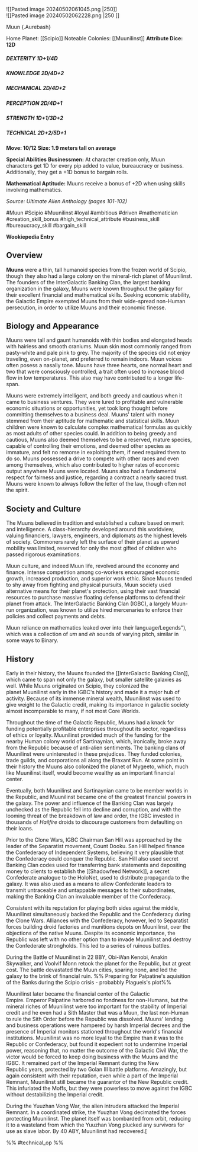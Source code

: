 ![[Pasted image 20240502061045.png |250]]   
![[Pasted image 20240502062228.png |250 ]]

Muun {.Aurebash}

Home Planet: [[Scipio]]
Noteable Colonies: [[Muunilinst]]
**Attribute Dice: 12D**
##### DEXTERITY 1D+1/4D
##### KNOWLEDGE 2D/4D+2
##### MECHANICAL 2D/4D+2
##### PERCEPTION 2D/4D+1
##### STRENGTH 1D+1/3D+2
##### TECHNICAL 2D+2/5D+1
**Move: 10/12**
**Size: 1.9 meters tall on average**

**Special Abilities**
**Businessmen:** At character creation only, Muun characters get 1D for every pip added to value, bureaucracy or business. Additionally, they get a +1D bonus to bargain rolls.

**Mathematical Aptitude:** Muuns receive a bonus of +2D when using skills involving mathematics. 

*Source: Ultimate Alien Anthology (pages 101-102)*

#Muun #Scipio #Muunilinst #loyal #ambitious #driven #mathematician 
#creation_skill_bonus  #high_technical_attribute #business_skill #bureaucracy_skill #bargain_skill 

**Wookiepedia Entry**

## Overview
**Muuns** were a thin, tall humanoid species from the frozen world of Scipio, though they also had a large colony on the mineral-rich planet of Muunilinst. The founders of the InterGalactic Banking Clan, the largest banking organization in the galaxy, Muuns were known throughout the galaxy for their excellent financial and mathematical skills. Seeking economic stability, the Galactic Empire exempted Muuns from their wide-spread non-Human persecution, in order to utilize Muuns and their economic finesse.

## Biology and Appearance

Muuns were tall and gaunt humanoids with thin bodies and elongated heads with hairless and smooth craniums. Muun skin most commonly ranged from pasty-white and pale pink to grey. The majority of the species did not enjoy traveling, even on-planet, and preferred to remain indoors.  Muun voices often posess a nasally tone. Muuns have three hearts, one normal heart and two that were consciously controlled, a trait often used to increase blood flow in low temperatures. This also may have contributed to a longer life-span.

Muuns were extremely intelligent, and both greedy and cautious when it came to business ventures. They were lured to profitable and vulnerable economic situations or opportunities, yet took long thought before committing themselves to a business deal. Muuns' talent with money stemmed from their aptitude for mathematic and statistical skills. Muun children were known to calculate complex mathematical formulas as quickly as most adults of other species could. In addition to being greedy and cautious, Muuns also deemed themselves to be a reserved, mature species, capable of controlling their emotions, and deemed other species as immature, and felt no remorse in exploiting them, if need required them to do so. Muuns possessed a drive to compete with other races and even among themselves, which also contributed to higher rates of economic output anywhere Muuns were located. Muuns also had a fundamental respect for fairness and justice, regarding a contract a nearly sacred trust. Muuns were known to always follow the letter of the law, though often not the spirit.

## Society and Culture

The Muuns believed in tradition and established a culture based on merit and intelligence. A class-hierarchy developed around this worldview, valuing financiers, lawyers, engineers, and diplomats as the highest levels of society. Commoners rarely left the surface of their planet as upward mobility was limited, reserved for only the most gifted of children who passed rigorous examinations.

Muun culture, and indeed Muun life, revolved around the economy and finance. Intense competition among co-workers encouraged economic growth, increased production, and superior work ethic. Since Muuns tended to shy away from fighting and physical pursuits, Muun society used alternative means for their planet's protection, using their vast financial resources to purchase massive floating defense platforms to defend their planet from attack. The InterGalactic Banking Clan (IGBC), a largely Muun-run organization, was known to utilize hired mercenaries to enforce their policies and collect payments and debts.

Muun reliance on mathematics leaked over into their language/Legends"), which was a collection of _um_ and _eh_ sounds of varying pitch, similar in some ways to Binary.

## History

Early in their history, the Muuns founded the [[InterGalactic Banking Clan]], which came to span not only the galaxy, but smaller satellite galaxies as well. While Muuns originated on Scipio, they colonized the planet Muunilinst early in the IGBC's history and made it a major hub of activity. Because of its immense mineral wealth, Muunilinst was used to give weight to the Galactic credit, making its importance in galactic society almost incomparable to many, if not most Core Worlds.

Throughout the time of the Galactic Republic, Muuns had a knack for funding potentially profitable enterprises throughout its sector, regardless of ethics or loyalty. Muunilinst provided much of the funding for the nearby Human colony world of Sartinaynian, which, ironically, broke away from the Republic because of anti-alien sentiments. The banking clans of Muunilinst were uninterested in these prejudices. They funded colonies, trade guilds, and corporations all along the Braxant Run. At some point in their history the Muuns also colonized the planet of Mygeeto, which, much like Muunilinst itself, would become wealthy as an important financial center.

Eventually, both Muunilinst and Sartinaynian came to be member worlds in the Republic, and Muunilinst became one of the greatest financial powers in the galaxy. The power and influence of the Banking Clan was largely unchecked as the Republic fell into decline and corruption, and with the looming threat of the breakdown of law and order, the IGBC invested in thousands of _Hailfire_ droids to discourage customers from defaulting on their loans.

Prior to the Clone Wars, IGBC Chairman San Hill was approached by the leader of the Separatist movement, Count Dooku. San Hill helped finance the Confederacy of Independent Systems, believing it very plausible that the Confederacy could conquer the Republic. San Hill also used secret Banking Clan codes used for transferring bank statements and depositing money to clients to establish the [[Shadowfeed Network]], a secret Confederate analogue to the HoloNet, used to distribute propaganda to the galaxy. It was also used as a means to allow Confederate leaders to transmit untraceable and untappable messages to their subordinates, making the Banking Clan an invaluable member of the Confederacy.

Consistent with its reputation for playing both sides against the middle, Muunilinst simultaneously backed the Republic and the Confederacy during the Clone Wars. Alliances with the Confederacy, however, led to Separatist forces building droid factories and munitions depots on Muunilinst, over the objections of the native Muuns. Despite its economic importance, the Republic was left with no other option than to invade Muunilinst and destroy the Confederate strongholds. This led to a series of ruinous battles.

During the Battle of Muunilinst in 22 BBY, Obi-Wan Kenobi, Anakin Skywalker, and Voolvif Monn retook the planet for the Republic, but at great cost. The battle devastated the Muun cities, sparing none, and led the galaxy to the brink of financial ruin. %% Preparing for Palpatine's aquisition of the Banks during the Scipio crisis - probabbly Plagueis's plot%%

Muunilinst later became the financial center of the Galactic Empire. Emperor Palpatine harbored no fondness for non-Humans, but the mineral riches of Muunilinst were too important for the stability of Imperial credit and he even had a Sith Master that was a Muun, the last non-Human to rule the Sith Order before the Republic was dissolved. Muuns' lending and business operations were hampered by harsh Imperial decrees and the presence of Imperial monitors stationed throughout the world's financial institutions. Muunilinst was no more loyal to the Empire than it was to the Republic or Confederacy, but found it expedient not to undermine Imperial power, reasoning that, no matter the outcome of the Galactic Civil War, the victor would be forced to keep doing business with the Muuns and the IGBC. It remained part of the Imperial Remnant during the New Republic years, protected by two Golan III battle platforms. Amazingly, but again consistent with their reputation, even while a part of the Imperial Remnant, Muunilinst still became the guarantor of the New Republic credit. This infuriated the Moffs, but they were powerless to move against the IGBC without destabilizing the Imperial credit.

During the Yuuzhan Vong War, the alien intruders attacked the Imperial Remnant. In a coordinated strike, the Yuuzhan Vong decimated the forces protecting Muunilinst. The planet itself was bombarded from orbit, reducing it to a wasteland from which the Yuuzhan Vong plucked any survivors for use as slave labor. By 40 ABY, Muunilinst had recovered.[

%% #technical_op %%